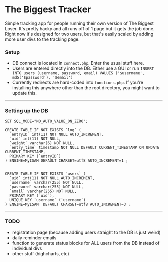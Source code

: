 The Biggest Tracker
===================

Simple tracking app for people running their own version of The Biggest Loser.
It's pretty hacky and all runs off of 1 page but it gets the job done. Right now it's designed for two users, but that's easily scaled by adding more user divs to the tracking page.

### Setup
* DB connect is located in ```connect.php```. Enter the usual stuff here.
* Users are entered directly into the DB. Either use a GUI or run ```INSERT INTO users (username, password, email) VALUES ('$username', md5('$password'), '$email')```
* Currently redirects are hard-coded into ```functions.php```. If you're installing this anywhere other than the root directory, you might want to update this.

---
### Setting up the DB
```
SET SQL_MODE="NO_AUTO_VALUE_ON_ZERO";

CREATE TABLE IF NOT EXISTS `log` (
  `entryID` int(11) NOT NULL AUTO_INCREMENT,
  `uid` int(11) NOT NULL,
  `weight` varchar(6) NOT NULL,
  `entry_time` timestamp NOT NULL DEFAULT CURRENT_TIMESTAMP ON UPDATE CURRENT_TIMESTAMP,
  PRIMARY KEY (`entryID`)
) ENGINE=MyISAM DEFAULT CHARSET=utf8 AUTO_INCREMENT=1 ;


CREATE TABLE IF NOT EXISTS `users` (
  `uid` int(11) NOT NULL AUTO_INCREMENT,
  `username` varchar(255) NOT NULL,
  `password` varchar(255) NOT NULL,
  `email` varchar(255) NOT NULL,
  PRIMARY KEY (`uid`),
  UNIQUE KEY `username` (`username`)
) ENGINE=MyISAM  DEFAULT CHARSET=utf8 AUTO_INCREMENT=3 ;
```

---

### TODO
* registration page (because adding users straight to the DB is just weird)
* daily reminder emails
* function to generate status blocks for ALL users from the DB instead of individual divs
* other stuff (highcharts, etc)


